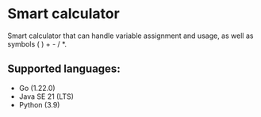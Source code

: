 # Smart calculator
Smart calculator that can handle variable assignment and usage, as well as symbols ( ) + - / *.

## Supported languages:
- Go (1.22.0)
- Java SE 21 (LTS)
- Python (3.9)
